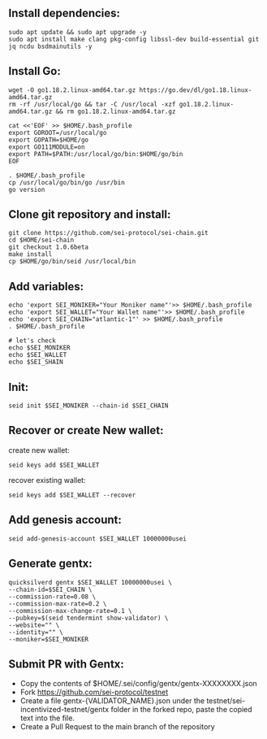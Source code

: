## Install dependencies:
```cd $HOME
sudo apt update && sudo apt upgrade -y
sudo apt install make clang pkg-config libssl-dev build-essential git jq ncdu bsdmainutils -y
```
## Install Go:
```
wget -O go1.18.2.linux-amd64.tar.gz https://go.dev/dl/go1.18.linux-amd64.tar.gz
rm -rf /usr/local/go && tar -C /usr/local -xzf go1.18.2.linux-amd64.tar.gz && rm go1.18.2.linux-amd64.tar.gz

cat <<'EOF' >> $HOME/.bash_profile
export GOROOT=/usr/local/go
export GOPATH=$HOME/go
export GO111MODULE=on
export PATH=$PATH:/usr/local/go/bin:$HOME/go/bin
EOF

. $HOME/.bash_profile
cp /usr/local/go/bin/go /usr/bin
go version
```
## Clone git repository and install:
```
git clone https://github.com/sei-protocol/sei-chain.git
cd $HOME/sei-chain
git checkout 1.0.6beta
make install
cp $HOME/go/bin/seid /usr/local/bin
```
## Add variables:
```
echo 'export SEI_MONIKER="Your Moniker name"'>> $HOME/.bash_profile
echo 'export SEI_WALLET="Your Wallet name"'>> $HOME/.bash_profile
echo 'export SEI_CHAIN="atlantic-1"' >> $HOME/.bash_profile
. $HOME/.bash_profile

# let's check
echo $SEI_MONIKER
echo $SEI_WALLET
echo $SEI_SHAIN
```
## Init:
```
seid init $SEI_MONIKER --chain-id $SEI_CHAIN
```
## Recover or create New wallet:
create new wallet:
```
seid keys add $SEI_WALLET
```
recover existing wallet:
```
seid keys add $SEI_WALLET --recover
```
## Add genesis account:
```
seid add-genesis-account $SEI_WALLET 10000000usei
```
## Generate gentx:
```
quicksilverd gentx $SEI_WALLET 10000000usei \
--chain-id=$SEI_CHAIN \
--commission-rate=0.08 \
--commission-max-rate=0.2 \
--commission-max-change-rate=0.1 \
--pubkey=$(seid tendermint show-validator) \
--website="" \
--identity="" \
--moniker=$SEI_MONIKER
```
## Submit PR with Gentx:
* Copy the contents of $HOME/.sei/config/gentx/gentx-XXXXXXXX.json
* Fork https://github.com/sei-protocol/testnet
* Create a file gentx-{VALIDATOR_NAME}.json under the testnet/sei-incentivized-testnet/gentx folder in the forked repo, paste the copied text into the file.
* Create a Pull Request to the main branch of the repository
